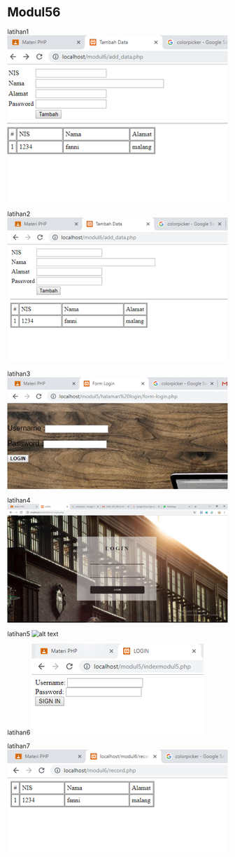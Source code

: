 # Modul56

latihan1
![alt text](https://github.com/fanniyuliani08/Modul56/blob/master/latihan1.PNG)

latihan2
![alt text](https://github.com/fanniyuliani08/Modul56/blob/master/latihan2.PNG)

latihan3
![alt text](https://github.com/fanniyuliani08/Modul56/blob/master/latihan3.PNG)

latihan4
![alt text](https://github.com/fanniyuliani08/Modul56/blob/master/latihan4.PNG)

latihan5
![alt text](https://github.com/fanniyuliani08/Modul56/blob/master/latihan5.PNG)

latihan6
![alt text](https://github.com/fanniyuliani08/Modul56/blob/master/latihan6.PNG)

latihan7
![alt text](https://github.com/fanniyuliani08/Modul56/blob/master/latihan7.PNG)


